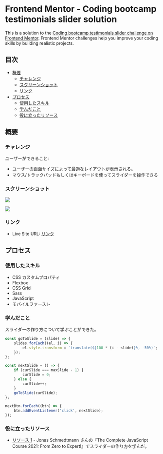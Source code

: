 # Frontend Mentor - Coding bootcamp testimonials slider solution

This is a solution to the [Coding bootcamp testimonials slider challenge on Frontend Mentor](https://www.frontendmentor.io/challenges/coding-bootcamp-testimonials-slider-4FNyLA8JL). Frontend Mentor challenges help you improve your coding skills by building realistic projects.

## 目次

-   [概要](#概要)
    -   [チャレンジ](#チャレンジ)
    -   [スクリーンショット](#スクリーンショット)
    -   [リンク](#リンク)
-   [プロセス](#プロセス)
    -   [使用したスキル](#使用したスキル)
    -   [学んだこと](#学んだこと)
    -   [役に立ったリソース](#役に立ったリソース)

## 概要

### チャレンジ

ユーザーができること:

-   ユーザーの画面サイズによって最適なレイアウトが表示される。
-   マウス/トラックパッドもしくはキーボードを使ってスライダーを操作できる

### スクリーンショット

![](./screenshot-mobile.png)

![](./screenshot.png)

### リンク

-   Live Site URL: [リンク](https://kaji1127.github.io/Testimonials-Slider/)

## プロセス

### 使用したスキル

-   CSS カスタムプロパティ
-   Flexbox
-   CSS Grid
-   Sass
-   JavaScript
-   モバイルファースト

### 学んだこと

スライダーの作り方について学ぶことができた。

```js
const goToSlide = (slide) => {
	slides.forEach((el, i) => {
		el.style.transform = `translate(${100 * (i - slide)}%, -50%)`;
	});
};

const nextSlide = () => {
	if (curSlide === maxSlide - 1) {
		curSlide = 0;
	} else {
		curSlide++;
	}
	goToSlide(curSlide);
};

nextBtn.forEach((btn) => {
	btn.addEventListener('click', nextSlide);
});
```

### 役に立ったリソース

-   [リソース 1](https://www.udemy.com) - Jonas Schmedtmann さんの『The Complete JavaScript Course 2021: From Zero to Expert!』でスライダーの作り方を学んだ。
